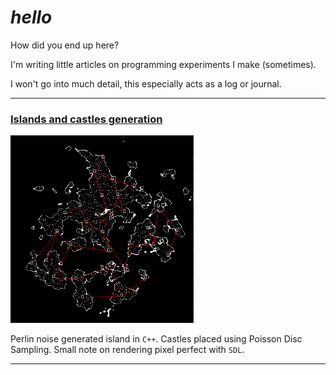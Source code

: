 # *hello*

How did you end up here?

I'm writing little articles on programming experiments I make (sometimes).

I won't go into much detail, this especially acts as a log or journal.

---

### <a href="https://aedorian.github.io/blug/castles.md" target="_blank">Islands and castles generation</a>

<img src="img/castles/castles11.png" height=300px style="display:inline-block">

Perlin noise generated island in `C++`. Castles placed using Poisson Disc Sampling. Small note on rendering pixel perfect with `SDL`.

---
